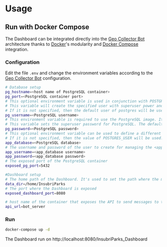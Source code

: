 # Usage

## Run with Docker Compose

The Dashboard can be integrated directly into the [Geo Collector Bot](https://github.com/opengeolab/geocollectorbot) architecture thanks to [Docker](https://www.docker.com/)'s modularity and [Docker Compose](https://docs.docker.com/compose/) integration.

### Configuration 

Edit the file `.env` and change the environment variables according to the [Geo Collector Bot](https://github.com/opengeolab/geocollectorbot) configuration.

```bash
# Database setup
pg_hostname=<host name of PostgreSQL container>
pg_port=<PostgreSQL container port>
# This optional environment variable is used in conjunction with POSTGRES_PASSWORD to set a user and its password.
# This variable will create the specified user with superuser power and a database with the same name.
# If it is not specified, then the default user of postgres will be used.
pg_username=<PostgreSQL username>
# This environment variable is required to use the PostgreSQL image. It must not be empty or undefined.
# This variable sets the superuser password for PostgreSQL. The default superuser is defined by the POSTGRES_USER environment variable.
pg_password=<PostgreSQL password>
# This optional environment variable can be used to define a different name for the default database that is created when the image is first started.
# If it is not specified, then the value of POSTGRES_USER will be used.
app_database=<PostgreSQL database>
# The username and password of the user to create for managing the <app_database>
app_username=<app_database username>
app_password=<app_database password>
# The exposed port of the PostgreSQL container
exposed_pg_port=5432

#Dashboard setup
# The home path of the Dashboard. It's used to set the path where the media files (photo, videos, ...) are uploaded (<data_dir>/uploads).
data_dir=/home/InsubriParks
# The port where the Dashboard is exposed
exposed_dashboard_port=8080

# host name of the container that exposes the API to send messages to the users
api_url=bot_server
```



### Run

```bash
docker-compose up -d
```

The Dashboard run on http://localhost:8080/InsubriParks_Dashboard
